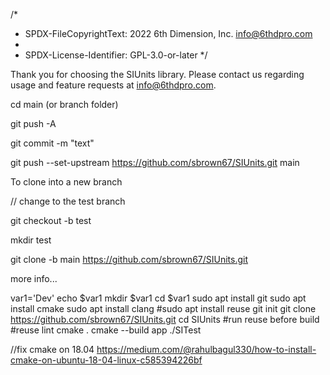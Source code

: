 /*
 * SPDX-FileCopyrightText: 2022 6th Dimension, Inc. <info@6thdpro.com>
 *
 * SPDX-License-Identifier: GPL-3.0-or-later
 */
 
Thank you for choosing the SIUnits library. Please contact us regarding usage and feature requests at info@6thdpro.com.


cd main (or branch folder)

git push -A

git commit -m "text"

git push --set-upstream https://github.com/sbrown67/SIUnits.git main


To clone into a new branch

// change to the test branch

git checkout -b test 

mkdir test

git clone -b main https://github.com/sbrown67/SIUnits.git


more info...

var1='Dev'
echo $var1
mkdir $var1
cd $var1
sudo apt install git
sudo apt install cmake
sudo apt install clang
#sudo apt install reuse
git init
git clone https://github.com/sbrown67/SIUnits.git
cd SIUnits
#run reuse before build
#reuse lint
cmake .
cmake --build app
./SITest


//fix cmake on 18.04
https://medium.com/@rahulbagul330/how-to-install-cmake-on-ubuntu-18-04-linux-c585394226bf

